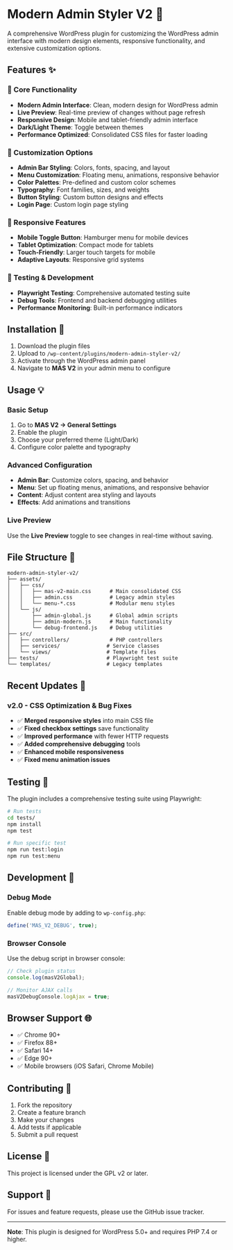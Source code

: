 # Modern Admin Styler V2 🎨

A comprehensive WordPress plugin for customizing the WordPress admin interface with modern design elements, responsive functionality, and extensive customization options.

## Features ✨

### 🎯 Core Functionality
- **Modern Admin Interface**: Clean, modern design for WordPress admin
- **Live Preview**: Real-time preview of changes without page refresh
- **Responsive Design**: Mobile and tablet-friendly admin interface
- **Dark/Light Theme**: Toggle between themes
- **Performance Optimized**: Consolidated CSS files for faster loading

### 🎨 Customization Options
- **Admin Bar Styling**: Colors, fonts, spacing, and layout
- **Menu Customization**: Floating menu, animations, responsive behavior
- **Color Palettes**: Pre-defined and custom color schemes
- **Typography**: Font families, sizes, and weights
- **Button Styling**: Custom button designs and effects
- **Login Page**: Custom login page styling

### 📱 Responsive Features
- **Mobile Toggle Button**: Hamburger menu for mobile devices
- **Tablet Optimization**: Compact mode for tablets
- **Touch-Friendly**: Larger touch targets for mobile
- **Adaptive Layouts**: Responsive grid systems

### 🧪 Testing & Development
- **Playwright Testing**: Comprehensive automated testing suite
- **Debug Tools**: Frontend and backend debugging utilities
- **Performance Monitoring**: Built-in performance indicators

## Installation 🚀

1. Download the plugin files
2. Upload to `/wp-content/plugins/modern-admin-styler-v2/`
3. Activate through the WordPress admin panel
4. Navigate to **MAS V2** in your admin menu to configure

## Usage 💡

### Basic Setup
1. Go to **MAS V2 → General Settings**
2. Enable the plugin
3. Choose your preferred theme (Light/Dark)
4. Configure color palette and typography

### Advanced Configuration
- **Admin Bar**: Customize colors, spacing, and behavior
- **Menu**: Set up floating menus, animations, and responsive behavior  
- **Content**: Adjust content area styling and layouts
- **Effects**: Add animations and transitions

### Live Preview
Use the **Live Preview** toggle to see changes in real-time without saving.

## File Structure 📁

```
modern-admin-styler-v2/
├── assets/
│   ├── css/
│   │   ├── mas-v2-main.css      # Main consolidated CSS
│   │   ├── admin.css            # Legacy admin styles
│   │   └── menu-*.css           # Modular menu styles
│   └── js/
│       ├── admin-global.js      # Global admin scripts
│       ├── admin-modern.js      # Main functionality
│       └── debug-frontend.js    # Debug utilities
├── src/
│   ├── controllers/             # PHP controllers
│   ├── services/               # Service classes
│   └── views/                  # Template files
├── tests/                      # Playwright test suite
└── templates/                  # Legacy templates
```

## Recent Updates 🔄

### v2.0 - CSS Optimization & Bug Fixes
- ✅ **Merged responsive styles** into main CSS file
- ✅ **Fixed checkbox settings** save functionality  
- ✅ **Improved performance** with fewer HTTP requests
- ✅ **Added comprehensive debugging** tools
- ✅ **Enhanced mobile responsiveness**
- ✅ **Fixed menu animation issues**

## Testing 🧪

The plugin includes a comprehensive testing suite using Playwright:

```bash
# Run tests
cd tests/
npm install
npm test

# Run specific test
npm run test:login
npm run test:menu
```

## Development 🔧

### Debug Mode
Enable debug mode by adding to `wp-config.php`:
```php
define('MAS_V2_DEBUG', true);
```

### Browser Console
Use the debug script in browser console:
```javascript
// Check plugin status
console.log(masV2Global);

// Monitor AJAX calls
masV2DebugConsole.logAjax = true;
```

## Browser Support 🌐

- ✅ Chrome 90+
- ✅ Firefox 88+
- ✅ Safari 14+
- ✅ Edge 90+
- ✅ Mobile browsers (iOS Safari, Chrome Mobile)

## Contributing 🤝

1. Fork the repository
2. Create a feature branch
3. Make your changes
4. Add tests if applicable
5. Submit a pull request

## License 📄

This project is licensed under the GPL v2 or later.

## Support 💬

For issues and feature requests, please use the GitHub issue tracker.

---

**Note**: This plugin is designed for WordPress 5.0+ and requires PHP 7.4 or higher.
